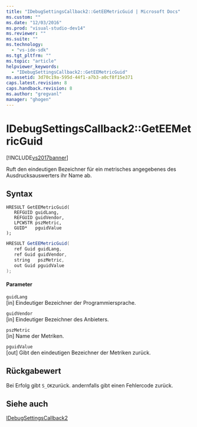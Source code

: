 ```yaml
---
title: "IDebugSettingsCallback2::GetEEMetricGuid | Microsoft Docs"
ms.custom: ""
ms.date: "12/03/2016"
ms.prod: "visual-studio-dev14"
ms.reviewer: ""
ms.suite: ""
ms.technology: 
  - "vs-ide-sdk"
ms.tgt_pltfrm: ""
ms.topic: "article"
helpviewer_keywords: 
  - "IDebugSettingsCallback2::GetEEMetricGuid"
ms.assetid: 3d70c19a-595d-44f1-a7b3-a0cf8f15e371
caps.latest.revision: 8
caps.handback.revision: 8
ms.author: "gregvanl"
manager: "ghogen"
---
```

# IDebugSettingsCallback2::GetEEMetricGuid
[!INCLUDE[vs2017banner](../../../code-quality/includes/vs2017banner.md)]

Ruft den eindeutigen Bezeichner für ein metrisches angegebenes des Ausdrucksauswerters ihr Name ab.  
  
## Syntax  
  
```cpp#  
HRESULT GetEEMetricGuid(  
   REFGUID guidLang,  
   REFGUID guidVendor,  
   LPCWSTR pszMetric,  
   GUID*   pguidValue  
);  
```  
  
```c#  
HRESULT GetEEMetricGuid(  
   ref Guid guidLang,  
   ref Guid guidVendor,  
   string   pszMetric,  
   out Guid pguidValue  
);  
```  
  
#### Parameter  
 `guidLang`  
 \[in\]  Eindeutiger Bezeichner der Programmiersprache.  
  
 `guidVendor`  
 \[in\]  Eindeutiger Bezeichner des Anbieters.  
  
 `pszMetric`  
 \[in\]  Name der Metriken.  
  
 `pguidValue`  
 \[out\]  Gibt den eindeutigen Bezeichner der Metriken zurück.  
  
## Rückgabewert  
 Bei Erfolg gibt `S_OK`zurück. andernfalls gibt einen Fehlercode zurück.  
  
## Siehe auch  
 [IDebugSettingsCallback2](../../../extensibility/debugger/reference/idebugsettingscallback2.md)
